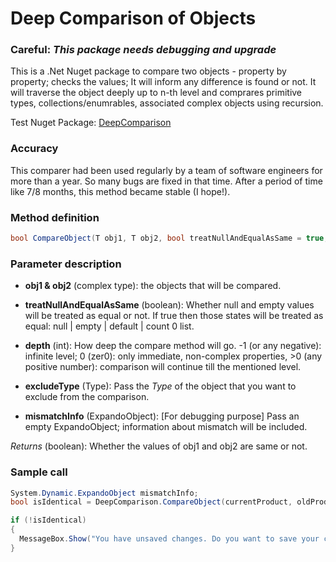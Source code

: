 # Deep Comparison of Objects

### Careful: *This package needs debugging and upgrade*

This is a .Net Nuget package to compare two objects - property by property; checks the values; It will inform any difference is found or not. It will traverse the object deeply up to n-th level and comprares primitive types, collections/enumrables, associated complex objects using recursion.

Test Nuget Package: [DeepComparison](https://www.nuget.org/packages/Tns.DeepComparison/1.0.0#show-readme-container)

### Accuracy
This comparer had been used regularly by a team of software engineers for more than a year. So many bugs are fixed in that time. After a period of time like 7/8 months, this method became stable (I hope!).

### Method definition
````c#
bool CompareObject(T obj1, T obj2, bool treatNullAndEqualAsSame = true, int depth = -1, Type excludeType, dynamic mismatchInfo = null)
````

### Parameter description
* **obj1 & obj2** (complex type): the objects that will be compared.
* **treatNullAndEqualAsSame** (boolean): Whether null and empty values will be treated as equal or not. If true then those states will be treated as equal: null | empty | default | count 0 list.
* **depth** (int): How deep the compare method will go. -1 (or any negative): infinite level; 0 (zer0): only immediate, non-complex properties, >0 (any positive number): comparison will continue till the mentioned level.

* **excludeType** (Type): Pass the *Type* of the object that you want to exclude from the comparison.

* **mismatchInfo** (ExpandoObject): [For debugging purpose] Pass an empty ExpandoObject; information about mismatch will be included.

*Returns* (boolean): Whether the values of obj1 and obj2 are same or not.

### Sample call
````c#
System.Dynamic.ExpandoObject mismatchInfo;
bool isIdentical = DeepComparison.CompareObject(currentProduct, oldProduct, nullEqualsEmpty: true, excludeType: typeof(ProductCategory), mismatchInfo: mismatchInfo);

if (!isIdentical)
{
  MessageBox.Show("You have unsaved changes. Do you want to save your changes?", "Confirmation", MessageBoxButton.YesNoCancel, MessageBoxImage.Warning);
}
````
